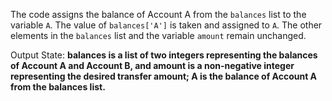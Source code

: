 The code assigns the balance of Account A from the `balances` list to the variable `A`. The value of `balances['A']` is taken and assigned to `A`. The other elements in the `balances` list and the variable `amount` remain unchanged.

Output State: **balances is a list of two integers representing the balances of Account A and Account B, and amount is a non-negative integer representing the desired transfer amount; A is the balance of Account A from the balances list.**
